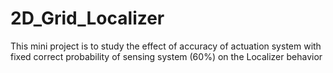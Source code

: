 # 2D_Grid_Localizer
This mini project is to study the effect of accuracy of actuation system with fixed correct probability of sensing system (60%) on the Localizer behavior 
